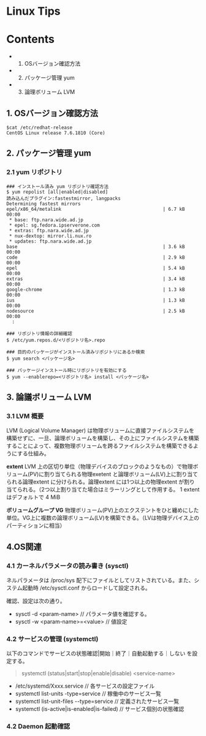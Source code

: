 # Linux Tips

# Contents
- 1. OSバージョン確認方法
- 2. パッケージ管理 yum
- 3. 論理ボリューム LVM


## 1. OSバージョン確認方法

```
$cat /etc/redhat-release
CentOS Linux release 7.6.1810 (Core) 
```

## 2. パッケージ管理 yum
### 2.1 yum リポジトリ
```
### インストール済み yum リポジトリ確認方法
$ yum repolist [all|enabled|disabled]
読み込んだプラグイン:fastestmirror, langpacks
Determining fastest mirrors
epel/x86_64/metalink                                     | 6.7 kB     00:00     
 * base: ftp.nara.wide.ad.jp
 * epel: sg.fedora.ipserverone.com
 * extras: ftp.nara.wide.ad.jp
 * nux-dextop: mirror.li.nux.ro
 * updates: ftp.nara.wide.ad.jp
base                                                     | 3.6 kB     00:00     
code                                                     | 2.9 kB     00:00     
epel                                                     | 5.4 kB     00:00     
extras                                                   | 3.4 kB     00:00     
google-chrome                                            | 1.3 kB     00:00     
ius                                                      | 1.3 kB     00:00     
nodesource                                               | 2.5 kB     00:00     
  :

```
```
### リポジトリ情報の詳細確認
$ /etc/yum.repos.d/<リポジトリ名>.repo

### 目的のパッケージがインストール済みリポジトリにあるか検索
$ yum search <パッケージ名>

### パッケージインストール時にリポジトリを有効にする
$ yum --enablerepo=<リポジトリ名> install <パッケージ名>

```

## 3. 論議ボリューム LVM
### 3.1 LVM 概要
LVM (Logical Volume Manager) は物理ボリュームに直接ファイルシステムを構築せずに、一旦、論理ボリュームを構築し、その上にファイルシステムを構築することによって、複数物理ボリュームを跨るファイルシステムを構築できるようにする仕組み。

**extent**
LVM 上の区切り単位（物理デバイスのブロックのようなもの）で物理ボリューム(PV)に割り当てられる物理exetent と論理ボリューム(LV)上に割り当てられる論理extent に分けられる。論理extent には1つ以上の物理extent が割り当てられる。（2つ以上割り当てた場合はミラーリングとして作用する。
1 extent はデフォルトで 4 MiB 

**ボリュームグループ VG**
物理ボリューム(PV)上のエクステントをひと纏めにした単位。VG上に複数の論理ボリューム(LV)を構築できる。（LVは物理デバイス上のパーティションに相当）


## 4.OS関連
### 4.1 カーネルパラメータの読み書き (sysctl)
ネルパラメータは /proc/sys 配下にファイルとしてリストされている。また、システム起動時 /etc/sysctl.conf からロードして設定される。

確認、設定は次の通り。
 - sysctl -d \<param-name>  // パラメータ値を確認する。
 - sysctl -w \<param-name>=\<value> // 値設定

### 4.2 サービスの管理 (systemctl)

以下のコマンドでサービスの状態確認|開始｜終了｜自動起動する｜しない を設定する。
> systemctl (status|start|stop|enable|disable) \<service-name> 

- /etc/systemd/Xxxx.service // 各サービスの設定ファイル
- systemctl list-units -type=service  // 稼働中のサービス一覧
- systemctl list-unit-files --type=service // 定義されたサービス一覧
- systemctl (is-active|is-enabled|is-failed) <service> // サービス個別の状態確認

### 4.2 Daemon 起動確認